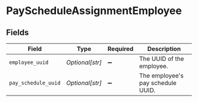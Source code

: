 # PayScheduleAssignmentEmployee


## Fields

| Field                             | Type                              | Required                          | Description                       |
| --------------------------------- | --------------------------------- | --------------------------------- | --------------------------------- |
| `employee_uuid`                   | *Optional[str]*                   | :heavy_minus_sign:                | The UUID of the employee.         |
| `pay_schedule_uuid`               | *Optional[str]*                   | :heavy_minus_sign:                | The employee's pay schedule UUID. |